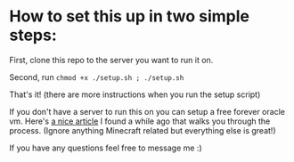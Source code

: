 # How to set this up in two simple steps:
First, clone this repo to the server you want to run it on.

Second, run `chmod +x ./setup.sh ; ./setup.sh`

That's it! (there are more instructions when you run the setup script)

If you don't have a server to run this on you can setup a free forever oracle vm. Here's [a nice article](https://blogs.oracle.com/developers/post/how-to-set-up-and-run-a-really-powerful-free-minecraft-server-in-the-cloud) I found a while ago that walks you through the process. (Ignore anything Minecraft related but everything else is great!)

If you have any questions feel free to message me :)
